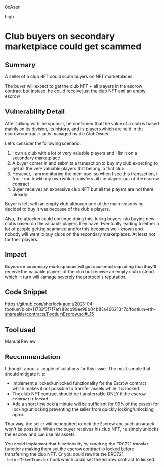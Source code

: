 0xAsen

high

# Club buyers on secondary marketplace could get scammed

## Summary
A seller of a club NFT could scam buyers on NFT marketplaces. 

The buyer will expect to get the club NFT + all players in the escrow contract but instead, he could receive just the club NFT and an empty escrow. 
## Vulnerability Detail
After talking with the sponsor, he confirmed that the value of a club is based mainly on its division, its history, and its players which are held in the escrow contract that is managed by the ClubOwner. 

Let's consider the following scenario: 

1. I own a club with a lot of very valuable players and I list it on a secondary marketplace
2. A buyer comes in and submits a transaction to buy my club expecting to get all the very valuable players that belong to that club
3. However, I am monitoring the mem pool so when I see this transaction, I front-run it with my own which transfers all the players out of the escrow contract
4. Buyer receives an expensive club NFT but all the players are not there already

Buyer is left with an empty club although one of the main reasons he decided to buy it was because of the club's players. 

Also, the attacker could continue doing this, luring buyers into buying new clubs based on the valuable players they have. Eventually leading to either a lot of people getting scammed and/or this becomes well-known and nobody will want to buy clubs on the secondary marketplaces. At least not for their players.
## Impact
Buyers on secondary marketplaces will get scammed expecting that they'll receive the valuable players of the club but receive an empty club instead which in turn will damage severely the protocol's reputation.  
## Code Snippet
https://github.com/sherlock-audit/2023-04-footium/blob/11736f3f7f7efa88cb99ee98b04b85a46621347c/footium-eth-shareable/contracts/FootiumEscrow.sol#L15
## Tool used
Manual Review

## Recommendation
I thought about a couple of solutions for this issue. The most simple that should mitigate it is: 

- Implement a locked/unlocked functionality for the Escrow contract which makes it not possible to transfer assets while it is locked.
- The club NFT contract should be transferrable ONLY if the escrow contract is locked. 
- Add a short timelock(a minute will be sufficient for 99% of the cases) for locking/unlocking preventing the seller from quickly locking/unlocking again.

That way, the seller will be required to lock the Escrow and such an attack won't be possible. When the buyer receives his club NFT, he simply unlocks the escrow and can use his assets. 

You could implement that functionality by rewriting the ERC721 transfer functions making them set the escrow contract to locked before transferring the club NFT. 
Or you could rewrite the ERC721 `_beforeTokenTransfer` hook which could set the escrow contract to locked.  